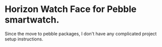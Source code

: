 # Horizon Watch Face for Pebble smartwatch.

Since the move to pebble packages, I don't have any complicated project setup instructions.